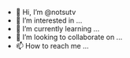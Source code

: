 - 👋 Hi, I’m @notsutv
- 👀 I’m interested in ...
- 🌱 I’m currently learning ...
- 💞️ I’m looking to collaborate on ...
- 📫 How to reach me ...

<!---
notsutv/notsutv is a ✨ special ✨ repository because its `README.md` (this file) appears on your GitHub profile.
You can click the Preview link to take a look at your changes.
--->
